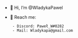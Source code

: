 - 👋 Hi, I’m @WladykaPawel

- 📧 Reach me:

       - Discord: Paweł_W#0282 
       - Mail: Wladykapa@gmail.com
<!---
WladykaPawel/WladykaPawel is a ✨ special ✨ repository because its `README.md` (this file) appears on your GitHub profile.
You can click the Preview link to take a look at your changes.
--->

